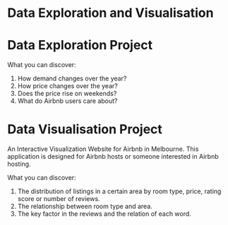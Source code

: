 # Data Exploration and Visualisation

# Data Exploration Project

What you can discover:

1. How demand changes over the year?
2. How price changes over the year? 
3. Does the price rise on weekends?
4. What do Airbnb users care about?


# Data Visualisation Project

An Interactive Visualization Website for Airbnb in Melbourne. This application is designed for Airbnb hosts or someone interested in Airbnb hosting. 

What you can discover:
1. The distribution of listings in a certain area by room type, price, rating score or number of reviews.
2. The relationship between room type and area.
3. The key factor in the reviews and the relation of each word.
